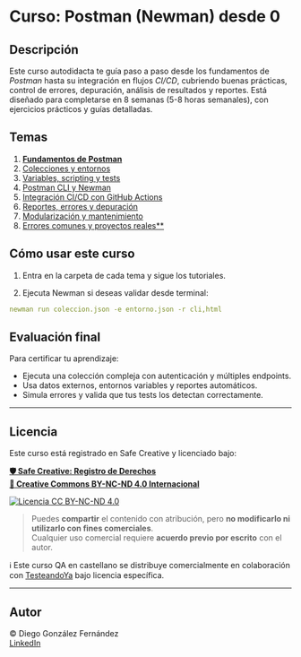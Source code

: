# Curso: Postman (Newman) desde 0

## Descripción

Este curso autodidacta te guía paso a paso desde los fundamentos de *Postman* hasta su integración en flujos *CI/CD*, cubriendo buenas prácticas, control de errores, depuración, análisis de resultados y reportes. Está diseñado para completarse en 8 semanas (5-8 horas semanales), con ejercicios prácticos y guías detalladas.

## Temas

1. [**Fundamentos de Postman**](./tema01/readme.md)
2. [Colecciones y entornos](./tema02/readme.md)
3. [Variables, scripting y tests](./tema03/readme.md)
4. [Postman CLI y Newman](./tema04/readme.md)
5. [Integración CI/CD con GitHub Actions](./tema05/readme.md)
6. [Reportes, errores y depuración](./tema06/readme.md)
7. [Modularización y mantenimiento](./tema07/readme.md)
8. [Errores comunes y proyectos reales**](./tema08/readme.md)

## Cómo usar este curso

1. Entra en la carpeta de cada tema y sigue los tutoriales.

2. Ejecuta Newman si deseas validar desde terminal:

```yaml
newman run coleccion.json -e entorno.json -r cli,html
```

## Evaluación final

Para certificar tu aprendizaje:

- Ejecuta una colección compleja con autenticación y múltiples endpoints.
- Usa datos externos, entornos variables y reportes automáticos.
- Simula errores y valida que tus tests los detectan correctamente.

---

## Licencia

Este curso está registrado en Safe Creative y licenciado bajo:

[**🛡️ Safe Creative: Registro de Derechos**](https://www.safecreative.org)  
[**🪪 Creative Commons BY-NC-ND 4.0 Internacional**](http://creativecommons.org/licenses/by-nc-nd/4.0/)

[![Licencia CC BY-NC-ND 4.0](https://licensebuttons.net/l/by-nc-nd/4.0/88x31.png)](http://creativecommons.org/licenses/by-nc-nd/4.0/)

> Puedes **compartir** el contenido con atribución, pero **no modificarlo ni utilizarlo con fines comerciales**.  
> Cualquier uso comercial requiere **acuerdo previo por escrito** con el autor.

ℹ️ Este curso QA en castellano se distribuye comercialmente en colaboración con [TesteandoYa](https://testeandoya.com) bajo licencia específica.

---

## Autor

© Diego González Fernández  
[LinkedIn](https://www.linkedin.com/in/diego-gonzalez-fernandez)
